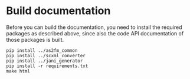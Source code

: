 # Build documentation

Before you can build the documentation, you need to install the required packages as described above, since also the code API documentation of those packages is built.

```
pip install ../as2fm_common
pip install ../scxml_converter
pip install ../jani_generator
pip install -r requirements.txt
make html
```

